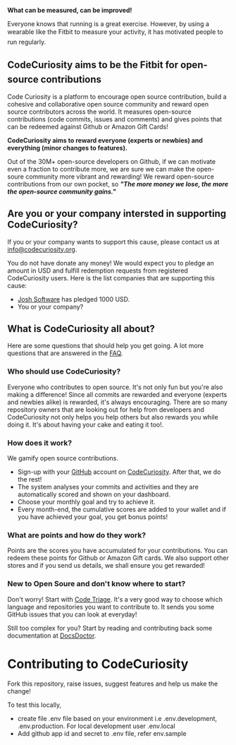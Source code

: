 **What can be measured, can be improved!**

Everyone knows that running is a great exercise. However, by using a wearable like the Fitbit&#0153; to measure your activity, it has motivated people to run regularly.

## CodeCuriosity aims to be the Fitbit&#0153; for open-source contributions

Code Curiosity is a platform to encourage open source contribution, build a cohesive and collaborative open source community and reward open source contributors across the world. It measures open-source contributions (code commits, issues and comments) and gives points that can be redeemed against Github or Amazon Gift Cards!

**CodeCuriosity aims to reward everyone (experts or newbies) and everything (minor changes to features).**

Out of the 30M+ open-source developers on Github, if we can motivate even a fraction to contribute more, we are sure we can make the open-soure community more vibrant and rewarding! We reward open-source contributions from our own pocket, so **_"The more money we lose, the more the open-source community gains."_**

## Are you or your company intersted in supporting CodeCuriosity?

If you or your company wants to support this cause, please contact us at [info@codecuriosity.org](mailto:info@codecuriosity.org). 

You do not have donate any money! We would expect you to pledge an amount in USD and fulfill redemption requests from registered CodeCuriosity users. Here is the list companies that are supporting this cause:

* [Josh Software](http://joshsoftware.com) has pledged 1000 USD.
* You or your company?

## What is CodeCuriosity all about?

Here are some questions that should help you get going. A lot more questions that are answered in the [FAQ](https://codecuriosity.org/faq).

### Who should use CodeCuriosity?

Everyone who contributes to open source. It's not only fun but you're also making a difference! Since all commits are rewarded and everyone (experts and newbies alike) is rewarded, it's always encouraging. There are so many repository owners that are looking out for help from developers and CodeCuriosity not only helps you help others but also rewards you while doing it. It's about having your cake and eating it too!.

### How does it work?
We gamify open source contributions. 

* Sign-up with your [GitHub](https://github.com) account on [CodeCuriosity](https://codecuriosity.org). After that, we do the rest! 
* The system analyses your commits and activities and they are automatically scored and shown on your dashboard. 
* Choose your monthly goal and try to achieve it. 
* Every month-end, the cumulative scores are added to your wallet and if you have achieved your goal, you get bonus points!

### What are points and how do they work?
Points are the scores you have accumulated for your contributions. You can redeem these points for Github or Amazon Gift cards. We also support other stores and if you send us details, we shall ensure you get rewarded!

### New to Open Soure and don't know where to start?
Don't worry! Start with [Code Triage](https://www.codetriage.com). It's a very good way to choose which language and repositories you want to contribute to. It sends you some GitHub issues that you can look at everyday! 

Still too complex for you? Start by reading and contributing back some documentation at [DocsDoctor](http://www.docsdoctor.org).



# Contributing to CodeCuriosity

Fork this repository, raise issues, suggest features and help us make the change!

To test this locally,

* create file .env file based on your environment i.e .env.development, .env.production. For local development user .env.local
* Add github app id and secret to .env file, refer env.sample

